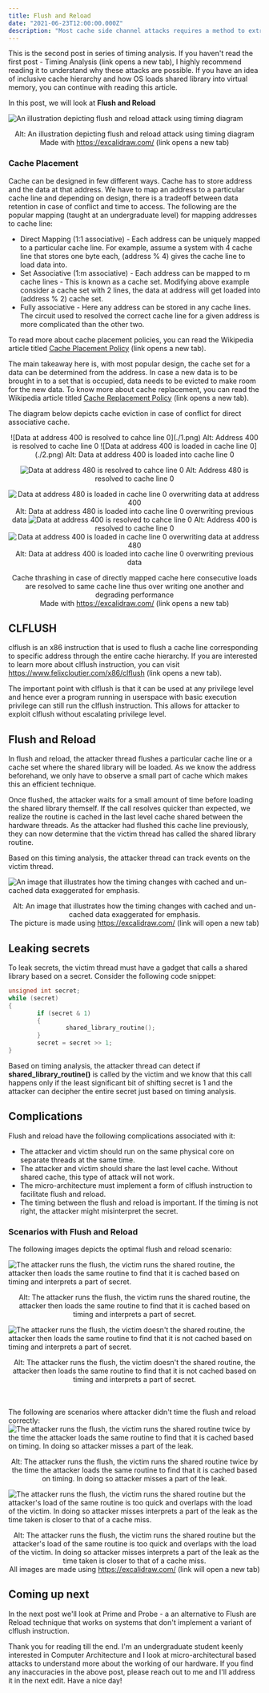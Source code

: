 ```yaml
---
title: Flush and Reload
date: "2021-06-23T12:00:00.000Z"
description: "Most cache side channel attacks requires a method to extract the secret from the cache. Flush and Reload is one such method to extract data from cache side channel that exploits cache invalidation instruction and accurate timers to achieve the goal"
---
```



This is the second post in series of timing analysis. If you haven't read the first post - Timing Analysis (link opens a new tab), I highly recommend reading it to understand why these attacks are possible. If you have an idea of inclusive cache hierarchy and how OS loads shared library into virtual memory, you can continue with reading this article.

In this post, we will look at **Flush and Reload**

![An illustration depicting flush and reload attack using timing diagram](./banner.png)
<center>
Alt: An illustration depicting flush and reload attack using timing diagram<br/>
Made with <a href="https://excalidraw.com/" target="_blank">https://excalidraw.com/</a> (link opens a new tab)
</center>

 
### Cache Placement

Cache can be designed in few different ways. Cache has to store address and the data at that address. We have to map an address to a particular cache line and depending on design, there is a tradeoff between data retention in case of conflict and time to access. The following are the popular mapping (taught at an undergraduate level) for mapping addresses to cache line:

- Direct Mapping (1:1 associative) - Each address can be uniquely mapped to a particular cache line. For example, assume a system with 4 cache line that stores one byte each, (address % 4) gives the cache line to load data into.
- Set Associative (1:m associative) - Each address can be mapped to m cache lines - This is known as a cache set. Modifying above example consider a cache set with 2 lines, the data at address will get loaded into (address % 2) cache set.
- Fully associative - Here any address can be stored in any cache lines. The circuit used to resolved the correct cache line for a given address is more complicated than the other two.

To read more about cache placement policies, you can read the Wikipedia article titled <a href="https://en.wikipedia.org/wiki/Cache_placement_policies" target="_blank">Cache Placement Policy</a> (link opens a new tab).

The main takeaway here is, with most popular design, the cache set for a data can be determined from the address. In case a new data is to be brought in to a set that is occupied, data needs to be evicted to make room for the new data. To know more about cache replacement, you can read the Wikipedia article titled <a href="https://en.wikipedia.org/wiki/Cache_replacement_policies" target="_blank">Cache Replacement Policy</a> (link opens a new tab).

The diagram below depicts cache eviction in case of conflict for direct associative cache.
<center>
![Data at address 400 is resolved to cahce line 0](./1.png) 
Alt: Address 400 is resolved to cache line 0
![Data at address 400 is loaded in cache line 0](./2.png) 
Alt: Data at address 400 is loaded into cache line 0

![Data at address 480 is resolved to cahce line 0](./3.png) 
Alt: Address 480 is resolved to cache line 0

![Data at address 480 is loaded in cache line 0 overwriting data at address 400](./4.png) 
Alt: Data at address 480 is loaded into cache line 0 overwriting previous data
![Data at address 400 is resolved to cahce line 0](./5.png) 
Alt: Address 400 is resolved to cache line 0
![Data at address 400 is loaded in cache line 0 overwriting data at address 480](./2.png) 
Alt: Data at address 400 is loaded into cache line 0 overwriting previous data

Cache thrashing in case of directly mapped cache here consecutive loads are resolved to same cache line thus over writing one another and degrading performance<br/>
Made with <a href="https://excalidraw.com/" target="_blank">https://excalidraw.com/</a> (link opens a new tab)
</center>


## CLFLUSH

clflush is an x86 instruction that is used to flush a cache line corresponding to specific address through the entire cache hierarchy. If you are interested to learn more about clflush instruction, you can visit <a href="https://www.felixcloutier.com/x86/clflush" target="_blank">https://www.felixcloutier.com/x86/clflush</a> (link opens a new tab).

The important point with clflush is that it can be used at any privilege level and hence ever a program running in userspace with basic execution privilege can still run the clflush instruction. This allows for attacker to exploit clflush without escalating privilege level.


## Flush and Reload

In flush and reload, the attacker thread flushes a particular cache line or a cache set where the shared library will be loaded. As we know the address beforehand, we only have to observe a small part of cache which makes this an efficient technique.

Once flushed, the attacker waits for a small amount of time before loading the shared library themself. If the call resolves quicker than expected, we realize the routine is cached in the last level cache shared between the hardware threads. As the attacker had flushed this cache line previously, they can now determine that the victim thread has called the shared library routine.

Based on this timing analysis, the attacker thread can track events on the victim thread.

![An image that illustrates how the timing changes with cached and un-cached data exaggerated for emphasis.](./timing.png)
<center>
Alt: An image that illustrates how the timing changes with cached and un-cached data exaggerated for emphasis.<br/>
The picture is made using <a href="https://excalidraw.com/" target="_blank">https://excalidraw.com/</a> (link will open a new tab)
</center>


## Leaking secrets

To leak secrets, the victim thread must have a gadget that calls a shared library based on a secret. Consider the following code snippet:

```cpp
unsigned int secret;
while (secret)
{
        if (secret & 1)
        {
                shared_library_routine();
        }
        secret = secret >> 1;
}
```


Based on timing analysis, the attacker thread can detect if **shared\_library\_routine()** is called by the victim and we know that this call happens only if the least significant bit of shifting secret is 1 and the attacker can decipher the entire secret just based on timing analysis.


## Complications

Flush and reload have the following complications associated with it:

- The attacker and victim should run on the same physical core on separate threads at the same time.
- The attacker and victim should share the last level cache. Without shared cache, this type of attack will not work.
- The micro-architecture must implement a form of clflush instruction to facilitate flush and reload.
- The timing between the flush and reload is important. If the timing is not right, the attacker might misinterpret the secret.

 
### Scenarios with Flush and Reload

The following images depicts the optimal flush and reload scenario:

![The attacker runs the flush, the victim runs the shared routine, the attacker then loads the same routine to find that it is cached based on timing and interprets a part of secret.](./fr2.png) 
<center>
Alt: The attacker runs the flush, the victim runs the shared routine, the attacker then loads the same routine to find that it is cached based on timing and interprets a part of secret.
</center>

![The attacker runs the flush, the victim doesn't the shared routine, the attacker then loads the same routine to find that it is not cached based on timing and interprets a part of secret.](./fr1.png) 
<center>
Alt: The attacker runs the flush, the victim doesn't the shared routine, the attacker then loads the same routine to find that it is not cached based on timing and interprets a part of secret.
</center>
<br />
<br />

The following are scenarios where attacker didn't time the flush and reload correctly:  
![The attacker runs the flush, the victim runs the shared routine twice by the time the attacker loads the same routine to find that it is cached based on timing. In doing so attacker misses a part of the leak.](./fr3.png) 
<center>
Alt: The attacker runs the flush, the victim runs the shared routine twice by the time the attacker loads the same routine to find that it is cached based on timing. In doing so attacker misses a part of the leak.
</center>

![The attacker runs the flush, the victim runs the shared routine but the attacker's load of the same routine is too quick and overlaps with the load of the victim. In doing so attacker misses interprets a part of the leak as the time taken is closer to that of a cache miss.](./fr4.png)
<center>
Alt: The attacker runs the flush, the victim runs the shared routine but the attacker's load of the same routine is too quick and overlaps with the load of the victim. In doing so attacker misses interprets a part of the leak as the time taken is closer to that of a cache miss.
<br/>
All images are made using <a href="https://excalidraw.com/" target="_blank">https://excalidraw.com/</a> (link will open a new tab)
</center> 


## Coming up next

In the next post we'll look at Prime and Probe - a an alternative to Flush are Reload technique that works on systems that don't implement a variant of clflush instruction.


Thank you for reading till the end. I'm an undergraduate student keenly interested in Computer Architecture and I look at micro-architectural based attacks to understand more about the working of our hardware. If you find any inaccuracies in the above post, please reach out to me and I'll address it in the next edit. Have a nice day!
